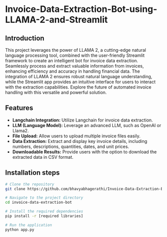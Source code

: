 # Invoice-Data-Extraction-Bot-using-LLAMA-2-and-Streamlit

## Introduction
This project leverages the power of LLAMA 2, a cutting-edge natural language processing tool, combined with the user-friendly Streamlit framework to create an intelligent bot for invoice data extraction. Seamlessly process and extract valuable information from invoices, enhancing efficiency and accuracy in handling financial data. The integration of LLAMA 2 ensures robust natural language understanding, while the Streamlit app provides an intuitive interface for users to interact with the extraction capabilities. Explore the future of automated invoice handling with this versatile and powerful solution.

## Features

- **Langchain Integration:** Utilize Langchain for invoice data extraction.
- **LLM (Language Model):** Leverage an advanced LLM, such as OpenAI or Llama2.
- **File Upload:** Allow users to upload multiple invoice files easily.
- **Data Extraction:** Extract and display key invoice details, including numbers, descriptions, quantities, dates, and unit prices.
- **Downloadable Results:** Provide users with the option to download the extracted data in CSV format.

## Installation steps

```bash
# Clone the repository
git clone https://github.com/bhavyabhagerathi/Invoice-Data-Extraction-Bot-using-LLAMA-2-and-Streamlit.git

# Navigate to the project directory
cd invoice-data-extraction-bot

# Install the required dependencies
pip install -r [required libraries]

# Run the application
python app.py
